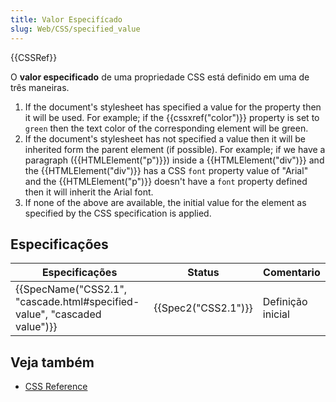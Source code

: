 ```yaml
---
title: Valor Especifícado
slug: Web/CSS/specified_value
---
```


{{CSSRef}}

O **valor especificado** de uma propriedade CSS está definido em uma de três maneiras.

1. If the document's stylesheet has specified a value for the property then it will be used. For example; if the {{cssxref("color")}} property is set to `green` then the text color of the corresponding element will be green.
2. If the document's stylesheet has not specified a value then it will be inherited form the parent element (if possible). For example; if we have a paragraph ({{HTMLElement("p")}}) inside a {{HTMLElement("div")}} and the {{HTMLElement("div")}} has a CSS `font` property value of "Arial" and the {{HTMLElement("p")}} doesn't have a `font` property defined then it will inherit the Arial font.
3. If none of the above are available, the initial value for the element as specified by the CSS specification is applied.

## Especificações

| Especificações                                                                                   | Status                   | Comentario        |
| ------------------------------------------------------------------------------------------------ | ------------------------ | ----------------- |
| {{SpecName("CSS2.1", "cascade.html#specified-value", "cascaded value")}} | {{Spec2("CSS2.1")}} | Definição inicial |

## Veja também

- [CSS Reference](/pt-BR/docs/Web/CSS/Reference)
